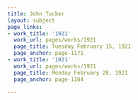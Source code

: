 ```yaml
---
title: John Tucker
layout: subject
page_links:
- work_title: '1921'
  work_url: pages/works/1921
  page_title: Tuesday February 15, 1921
  page_anchor: page-1171
- work_title: '1921'
  work_url: pages/works/1921
  page_title: Monday February 28, 1921
  page_anchor: page-1184

---
```

